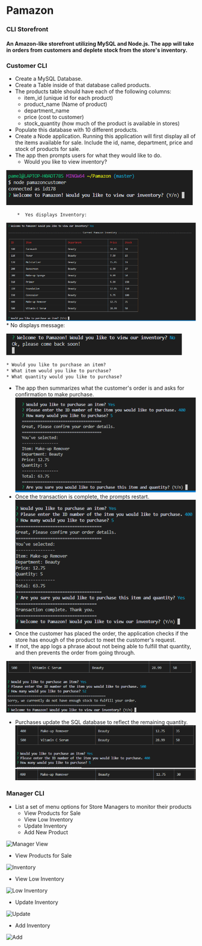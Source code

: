 # Pamazon
### CLI Storefront
#### An Amazon-like storefront utilizing MySQL and Node.js.  The app will take in orders from customers and deplete stock from the store's inventory.

### Customer CLI
* Create a MySQL Database.
* Create a Table inside of that database called products.
* The products table should have each of the following columns:
    * item_id (unique id for each product)
    * product_name (Name of product)
    * department_name
    * price (cost to customer)
    * stock_quantity (how much of the product is available in stores)
* Populate this database with 10 different products. 
* Create a Node application. Running this application will first display all of the items available for sale. Include the id, name, department, price and stock of products for sale.
* The app then prompts users for what they would like to do.
    * Would you like to view inventory?

![Prompt](https://github.com/pamelatholan/Pamazon/blob/master/images/welcome.PNG)

        *  Yes displays Inventory:
![Inventory](https://github.com/pamelatholan/Pamazon/blob/master/images/inventory.PNG)
        * No displays message:

![No](https://github.com/pamelatholan/Pamazon/blob/master/images/no_purchase.PNG)

    * Would you like to purchase an item?
    * What item would you like to purchase?
    * What quantity would you like to purchase?
* The app then summarizes what the customer's order is and asks for confirmation to make purchase.
![Confirm](https://github.com/pamelatholan/Pamazon/blob/master/images/purchase.PNG)
* Once the transaction is complete, the prompts restart.
![Complete](https://github.com/pamelatholan/Pamazon/blob/master/images/purchase_confirm.PNG)
* Once the customer has placed the order, the application checks if the store has enough of the product to meet the customer's request.
* If not, the app logs a phrase about not being able to fulfill that quantity, and then prevents the order from going through.

![Not Enough](https://github.com/pamelatholan/Pamazon/blob/master/images/no_stock.PNG)
* Purchases update the SQL database to reflect the remaining quantity.
![Starting Stock](https://github.com/pamelatholan/Pamazon/blob/master/images/starting_stockqty.PNG)
![After Purchase](https://github.com/pamelatholan/Pamazon/blob/master/images/qty_afterpurch.PNG)

### Manager CLI
* List a set of menu options for Store Managers to monitor their products
    * View Products for Sale
    * View Low Inventory
    * Update Inventory
    * Add New Product

![Manager View]()

* View Products for Sale

![Inventory]()

* View Low Inventory

![Low Inventory]()

* Update Inventory

![Update]()

* Add Inventory

![Add]()
